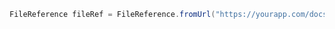 ﻿```java
FileReference fileRef = FileReference.fromUrl("https://yourapp.com/docs/document1.pdf?token=xxxxxxxxx", null, null);
```
